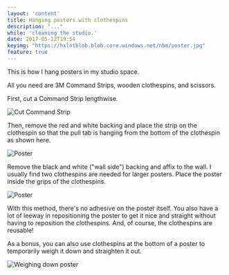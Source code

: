 ```yaml
---
layout: 'content'
title: Hanging posters with clothespins
description: "..."
while: 'cleaning the studio.'
date: 2017-05-12T19:54
keyimg: "https://hxlntblob.blob.core.windows.net/nbm/poster.jpg"
feature: true
---
```


This is how I hang posters in my studio space.

All you need are 3M Command Strips, wooden clothespins, and scissors.

First, cut a Command Strip lengthwise.

![Cut Command Strip](https://hxlntblob.blob.core.windows.net/nbm/cut.jpg)

Then, remove the red and white backing and place the strip on the clothespin so that the pull tab is hanging from the bottom of the clothespin as shown here.

![Poster](https://hxlntblob.blob.core.windows.net/nbm/clothespin2.jpg)

Remove the black and white ("wall side") backing and affix to the wall. I usually find two clothespins are needed for larger posters. Place the poster inside the grips of the clothespins.

![Poster](https://hxlntblob.blob.core.windows.net/nbm/poster.jpg)

With this method, there's no adhesive on the poster itself. You also have a lot of leeway in repositioning the poster to get it nice and straight without having to reposition the clothespins. And, of course, the clothespins are reusable!

As a bonus, you can also use clothespins at the bottom of a poster to temporarily weigh it down and straighten it out.

![Weighing down poster](https://hxlntblob.blob.core.windows.net/nbm/weight.gif)